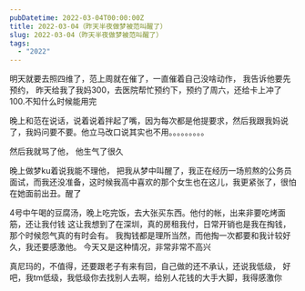 ```yaml
---
pubDatetime: 2022-03-04T00:00:00Z
title: 2022-03-04（昨天半夜做梦被范叫醒了）
slug: 2022-03-04（昨天半夜做梦被范叫醒了）
tags:
  - "2022"
---
```


明天就要去照四维了，范上周就在催了，一直催着自己没啥动作， 我告诉他要先预约， 昨天给我了我妈300，去医院帮忙预约下，预约了周六，还给卡上冲了100.不知什么时候能用完

晚上和范在说话，说着说着拌起了嘴，因为每次都是他提要求，然后我跟我妈说了，我妈问要不要。他立马改口说其实也不用。。。。。。。。。

然后我就骂了他， 他生气了很久

晚上做梦ku着说我能不理他， 把我从梦中叫醒了，我正在经历一场煎熬的公务员面试，而我还没准备，这时候我高中喜欢的那个女生也在这儿，我更紧张了，很怕在她面前出丑。醒了

4号中午喝的豆腐汤，晚上吃完饭，去大张买东西。他付的帐，出来非要吃烤面筋，还让我付钱
这让我想到了在深圳，真的房租我付，日常开销也是我在掏钱，那个时候怨气真的有时会有。 我掏钱都是理所当然，而他掏一次都要和我计较好久，我还要感激他。 今天又是这种情况，非常非常不高兴

真尼玛的，不值得，还要跟老子有来有回，自己做的还不承认，还说我低级， 好吧，我tm低级，我低级你去找别人去啊，给别人花钱的大手大脚，我得感激你
